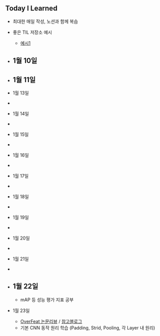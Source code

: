 ## Today I Learned
- 최대한 매일 작성, 노션과 함께 복슴
- 좋은 TIL 저장소 예시
    - [예시1](https://github.com/Highjune/TIL)


- 1월 10일
    - 
- 1월 11일
    - 
- 1월 13일
- 
- 1월 14일
- 
- 1월 15일
- 
- 1월 16일
- 
- 1월 17일
- 
- 1월 18일
- 
- 1월 19일
- 
- 1월 20일
- 
- 1월 21일
- 
- 1월 22일
    - 
    - mAP 등 성능 평가 지표 공부
- 1월 23일
    - [OverFeat 논문리뷰](https://arxiv.org/pdf/1312.6229) / [참고블로그](https://herbwood.tistory.com/7)
    - 기본 CNN 동작 원리 학습 (Padding, Strid, Pooling, 각 Layer 내 원리)
